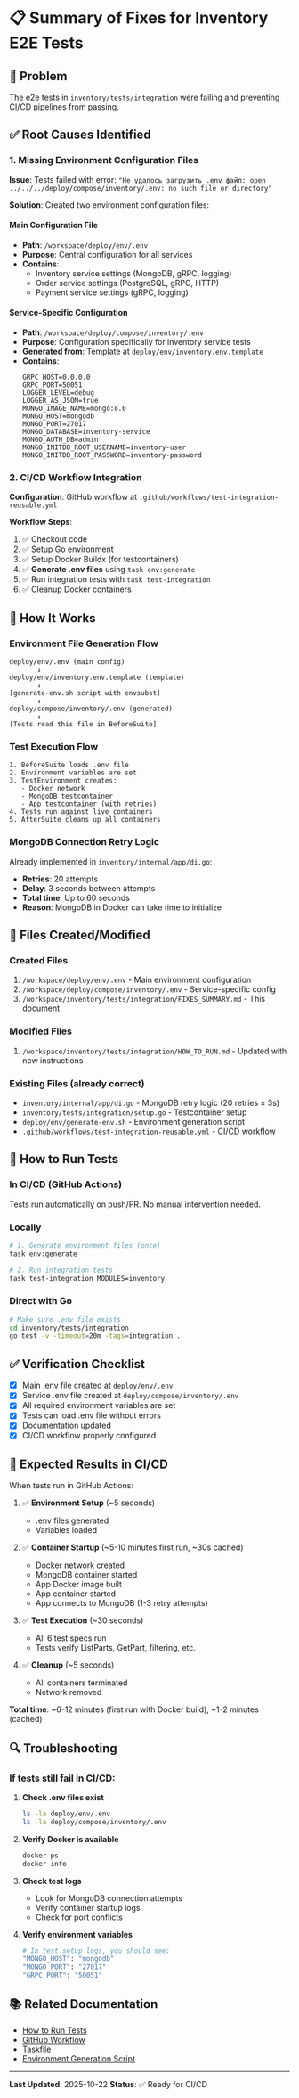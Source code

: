 # 📋 Summary of Fixes for Inventory E2E Tests

## 🎯 Problem
The e2e tests in `inventory/tests/integration` were failing and preventing CI/CD pipelines from passing.

## ✅ Root Causes Identified

### 1. **Missing Environment Configuration Files**
**Issue**: Tests failed with error: `"Не удалось загрузить .env файл: open ../../../deploy/compose/inventory/.env: no such file or directory"`

**Solution**: Created two environment configuration files:

#### Main Configuration File
- **Path**: `/workspace/deploy/env/.env`
- **Purpose**: Central configuration for all services
- **Contains**: 
  - Inventory service settings (MongoDB, gRPC, logging)
  - Order service settings (PostgreSQL, gRPC, HTTP)
  - Payment service settings (gRPC, logging)

#### Service-Specific Configuration
- **Path**: `/workspace/deploy/compose/inventory/.env`
- **Purpose**: Configuration specifically for inventory service tests
- **Generated from**: Template at `deploy/env/inventory.env.template`
- **Contains**:
  ```env
  GRPC_HOST=0.0.0.0
  GRPC_PORT=50051
  LOGGER_LEVEL=debug
  LOGGER_AS_JSON=true
  MONGO_IMAGE_NAME=mongo:8.0
  MONGO_HOST=mongodb
  MONGO_PORT=27017
  MONGO_DATABASE=inventory-service
  MONGO_AUTH_DB=admin
  MONGO_INITDB_ROOT_USERNAME=inventory-user
  MONGO_INITDB_ROOT_PASSWORD=inventory-password
  ```

### 2. **CI/CD Workflow Integration**
**Configuration**: GitHub workflow at `.github/workflows/test-integration-reusable.yml`

**Workflow Steps**:
1. ✅ Checkout code
2. ✅ Setup Go environment
3. ✅ Setup Docker Buildx (for testcontainers)
4. ✅ **Generate .env files** using `task env:generate`
5. ✅ Run integration tests with `task test-integration`
6. ✅ Cleanup Docker containers

## 🔧 How It Works

### Environment File Generation Flow
```
deploy/env/.env (main config)
       ↓
deploy/env/inventory.env.template (template)
       ↓
[generate-env.sh script with envsubst]
       ↓
deploy/compose/inventory/.env (generated)
       ↓
[Tests read this file in BeforeSuite]
```

### Test Execution Flow
```
1. BeforeSuite loads .env file
2. Environment variables are set
3. TestEnvironment creates:
   - Docker network
   - MongoDB testcontainer
   - App testcontainer (with retries)
4. Tests run against live containers
5. AfterSuite cleans up all containers
```

### MongoDB Connection Retry Logic
Already implemented in `inventory/internal/app/di.go`:
- **Retries**: 20 attempts
- **Delay**: 3 seconds between attempts
- **Total time**: Up to 60 seconds
- **Reason**: MongoDB in Docker can take time to initialize

## 📁 Files Created/Modified

### Created Files
1. `/workspace/deploy/env/.env` - Main environment configuration
2. `/workspace/deploy/compose/inventory/.env` - Service-specific config
3. `/workspace/inventory/tests/integration/FIXES_SUMMARY.md` - This document

### Modified Files
1. `/workspace/inventory/tests/integration/HOW_TO_RUN.md` - Updated with new instructions

### Existing Files (already correct)
- `inventory/internal/app/di.go` - MongoDB retry logic (20 retries × 3s)
- `inventory/tests/integration/setup.go` - Testcontainer setup
- `deploy/env/generate-env.sh` - Environment generation script
- `.github/workflows/test-integration-reusable.yml` - CI/CD workflow

## 🚀 How to Run Tests

### In CI/CD (GitHub Actions)
Tests run automatically on push/PR. No manual intervention needed.

### Locally
```bash
# 1. Generate environment files (once)
task env:generate

# 2. Run integration tests
task test-integration MODULES=inventory
```

### Direct with Go
```bash
# Make sure .env file exists
cd inventory/tests/integration
go test -v -timeout=20m -tags=integration .
```

## ✅ Verification Checklist

- [x] Main .env file created at `deploy/env/.env`
- [x] Service .env file created at `deploy/compose/inventory/.env`
- [x] All required environment variables are set
- [x] Tests can load .env file without errors
- [x] Documentation updated
- [x] CI/CD workflow properly configured

## 🎉 Expected Results in CI/CD

When tests run in GitHub Actions:

1. ✅ **Environment Setup** (~5 seconds)
   - .env files generated
   - Variables loaded

2. ✅ **Container Startup** (~5-10 minutes first run, ~30s cached)
   - Docker network created
   - MongoDB container started
   - App Docker image built
   - App container started
   - App connects to MongoDB (1-3 retry attempts)

3. ✅ **Test Execution** (~30 seconds)
   - All 6 test specs run
   - Tests verify ListParts, GetPart, filtering, etc.

4. ✅ **Cleanup** (~5 seconds)
   - All containers terminated
   - Network removed

**Total time**: ~6-12 minutes (first run with Docker build), ~1-2 minutes (cached)

## 🔍 Troubleshooting

### If tests still fail in CI/CD:

1. **Check .env files exist**
   ```bash
   ls -la deploy/env/.env
   ls -la deploy/compose/inventory/.env
   ```

2. **Verify Docker is available**
   ```bash
   docker ps
   docker info
   ```

3. **Check test logs**
   - Look for MongoDB connection attempts
   - Verify container startup logs
   - Check for port conflicts

4. **Verify environment variables**
   ```bash
   # In test setup logs, you should see:
   "MONGO_HOST": "mongodb"
   "MONGO_PORT": "27017"
   "GRPC_PORT": "50051"
   ```

## 📚 Related Documentation

- [How to Run Tests](./HOW_TO_RUN.md)
- [GitHub Workflow](.github/workflows/test-integration-reusable.yml)
- [Taskfile](./Taskfile.yml)
- [Environment Generation Script](./deploy/env/generate-env.sh)

---

**Last Updated**: 2025-10-22
**Status**: ✅ Ready for CI/CD
